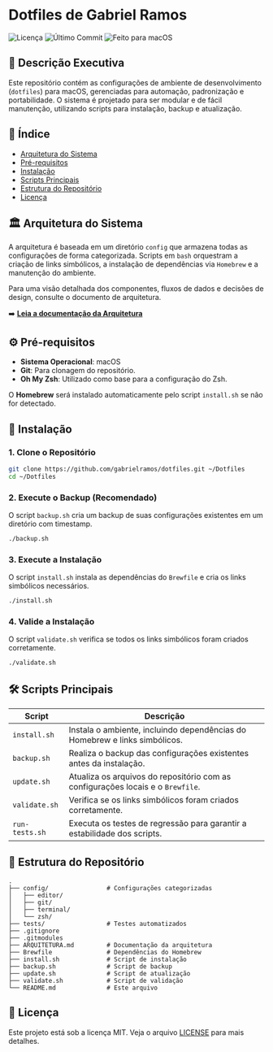 # Dotfiles de Gabriel Ramos

![Licença](https://img.shields.io/github/license/gabrielramos/dotfiles?style=for-the-badge)
![Último Commit](https://img.shields.io/github/last-commit/gabrielramos/dotfiles?style=for-the-badge&color=a6e3a1)
![Feito para macOS](https://img.shields.io/badge/feito%20para-macOS-black?style=for-the-badge&logo=apple)

## 🎯 Descrição Executiva

Este repositório contém as configurações de ambiente de desenvolvimento (`dotfiles`) para macOS, gerenciadas para automação, padronização e portabilidade. O sistema é projetado para ser modular e de fácil manutenção, utilizando scripts para instalação, backup e atualização.

## 📖 Índice

- [Arquitetura do Sistema](#arquitetura-do-sistema)
- [Pré-requisitos](#pré-requisitos)
- [Instalação](#instalação)
- [Scripts Principais](#scripts-principais)
- [Estrutura do Repositório](#estrutura-do-repositório)
- [Licença](#licença)

## 🏛️ Arquitetura do Sistema

A arquitetura é baseada em um diretório `config` que armazena todas as configurações de forma categorizada. Scripts em `bash` orquestram a criação de links simbólicos, a instalação de dependências via `Homebrew` e a manutenção do ambiente.

Para uma visão detalhada dos componentes, fluxos de dados e decisões de design, consulte o documento de arquitetura.

➡️ **[Leia a documentação da Arquitetura](./ARQUITETURA.md)**

## ⚙️ Pré-requisitos

- **Sistema Operacional**: macOS
- **Git**: Para clonagem do repositório.
- **Oh My Zsh**: Utilizado como base para a configuração do Zsh.

O **Homebrew** será instalado automaticamente pelo script `install.sh` se não for detectado.

## 🚀 Instalação

### 1. Clone o Repositório

```bash
git clone https://github.com/gabrielramos/dotfiles.git ~/Dotfiles
cd ~/Dotfiles
```

### 2. Execute o Backup (Recomendado)

O script `backup.sh` cria um backup de suas configurações existentes em um diretório com timestamp.

```bash
./backup.sh
```

### 3. Execute a Instalação

O script `install.sh` instala as dependências do `Brewfile` e cria os links simbólicos necessários.

```bash
./install.sh
```

### 4. Valide a Instalação

O script `validate.sh` verifica se todos os links simbólicos foram criados corretamente.

```bash
./validate.sh
```

## 🛠️ Scripts Principais

| Script          | Descrição                                                                                             |
| --------------- | ----------------------------------------------------------------------------------------------------- |
| `install.sh`    | Instala o ambiente, incluindo dependências do Homebrew e links simbólicos.                            |
| `backup.sh`     | Realiza o backup das configurações existentes antes da instalação.                                    |
| `update.sh`     | Atualiza os arquivos do repositório com as configurações locais e o `Brewfile`.                         |
| `validate.sh`   | Verifica se os links simbólicos foram criados corretamente.                                           |
| `run-tests.sh`  | Executa os testes de regressão para garantir a estabilidade dos scripts.                                |

## 📁 Estrutura do Repositório

```
.
├── config/                # Configurações categorizadas
│   ├── editor/
│   ├── git/
│   ├── terminal/
│   └── zsh/
├── tests/                 # Testes automatizados
├── .gitignore
├── .gitmodules
├── ARQUITETURA.md         # Documentação da arquitetura
├── Brewfile               # Dependências do Homebrew
├── install.sh             # Script de instalação
├── backup.sh              # Script de backup
├── update.sh              # Script de atualização
├── validate.sh            # Script de validação
└── README.md              # Este arquivo
```

## 📜 Licença

Este projeto está sob a licença MIT. Veja o arquivo [LICENSE](./LICENSE) para mais detalhes.